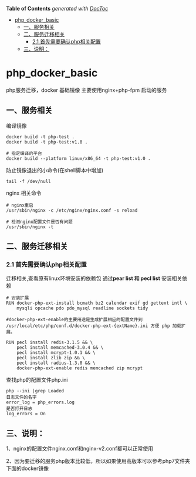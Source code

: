 <!-- START doctoc generated TOC please keep comment here to allow auto update -->
<!-- DON'T EDIT THIS SECTION, INSTEAD RE-RUN doctoc TO UPDATE -->
**Table of Contents**  *generated with [DocToc](https://github.com/thlorenz/doctoc)*

- [php_docker_basic](#php_docker_basic)
  - [一、服务相关](#%E4%B8%80%E6%9C%8D%E5%8A%A1%E7%9B%B8%E5%85%B3)
  - [二、服务迁移相关](#%E4%BA%8C%E6%9C%8D%E5%8A%A1%E8%BF%81%E7%A7%BB%E7%9B%B8%E5%85%B3)
    - [2.1 首先需要确认php相关配置](#21-%E9%A6%96%E5%85%88%E9%9C%80%E8%A6%81%E7%A1%AE%E8%AE%A4php%E7%9B%B8%E5%85%B3%E9%85%8D%E7%BD%AE)
  - [三、说明：](#%E4%B8%89%E8%AF%B4%E6%98%8E)

<!-- END doctoc generated TOC please keep comment here to allow auto update -->

# php_docker_basic
php服务迁移，docker 基础镜像 主要使用nginx+php-fpm 启动的服务



## 一、服务相关

编译镜像

```shell
docker build -t php-test .
docker build -t php-test:v1.0 .

# 指定编译的平台
docker build --platform linux/x86_64 -t php-test:v1.0 .
```

防止镜像退出的小命令(在shell脚本中增加)

```
tail -f /dev/null
```

nginx 相关命令

```shell
# nginx重启
/usr/sbin/nginx -c /etc/nginx/nginx.conf -s reload

# 检测nginx配置文件是否有问题
/usr/sbin/nginx -t
```



## 二、服务迁移相关

### 2.1 首先需要确认php相关配置

迁移相关,查看原有linux环境安装的依赖包
通过**pear list 和 pecl list**
安装相关依赖

```shell
# 安装扩展
RUN docker-php-ext-install bcmath bz2 calendar exif gd gettext intl \
    mysqli opcache pdo pdo_mysql readline sockets tidy

#docker-php-ext-enable的主要用途是生成扩展相应的配置文件到 /usr/local/etc/php/conf.d/docker-php-ext-{extName}.ini 方便 php 加载扩展。

RUN pecl install redis-3.1.5 && \
    pecl install memcached-3.0.4 && \
    pecl install mcrypt-1.0.1 && \
    pecl install zlib zip && \
    pecl install radius-1.3.0 && \
    docker-php-ext-enable redis memcached zip mcrypt
```

查找php的配置文件php.ini

```
php --ini |grep Loaded
日志文件的名字
error_log = php_errors.log
是否打开日志
log_errors = On
```



## 三、说明：



1、nginx的配置文件nginx.conf和nginx-v2.conf都可以正常使用

2、因为要迁移的服务php版本比较低，所以如果使用高版本可以参考php7文件夹下面的docker镜像